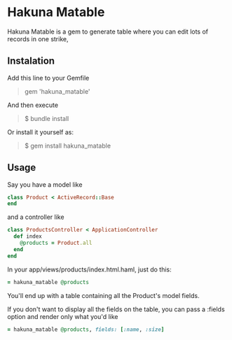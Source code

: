 # Hakuna Matable

Hakuna Matable is a gem to generate table where you can edit lots of records in one strike,

## Instalation

Add this line to your Gemfile

> gem 'hakuna_matable'

And then execute

> $ bundle install

Or install it yourself as:

> $ gem install hakuna_matable

## Usage

Say you have a model like

```ruby
class Product < ActiveRecord::Base
end
```

and a controller like

```ruby
class ProductsController < ApplicationController
  def index
    @products = Product.all
  end
end
```

In your app/views/products/index.html.haml, just do this:

```ruby
= hakuna_matable @products
```

You'll end up with a table containing all the Product's model fields.

If you don't want to display all the fields on the table, you can pass a :fields option and render only what you'd like

```ruby
= hakuna_matable @products, fields: [:name, :size]
